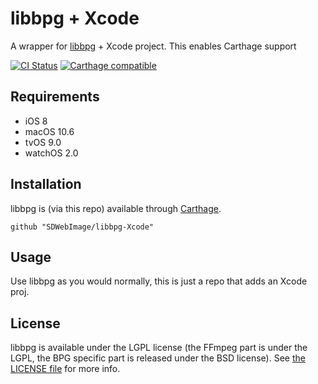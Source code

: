 # libbpg + Xcode

A wrapper for [libbpg](https://github.com/mirrorer/libbpg) + Xcode project.
This enables Carthage support

[![CI Status](http://img.shields.io/travis/SDWebImage/libbpg-Xcode.svg?style=flat)](https://travis-ci.org/SDWebImage/libbpg-Xcode)
[![Carthage compatible](https://img.shields.io/badge/Carthage-compatible-4BC51D.svg?style=flat)](https://github.com/SDWebImage/libbpg-Xcode)

## Requirements

+ iOS 8
+ macOS 10.6
+ tvOS 9.0
+ watchOS 2.0

## Installation

libbpg is (via this repo) available through [Carthage](https://github.com/Carthage/Carthage).

```
github "SDWebImage/libbpg-Xcode"
```

## Usage

Use libbpg as you would normally, this is just a repo that adds an Xcode proj.

## License

libbpg is available under the LGPL license (the FFmpeg
  part is under the LGPL, the BPG specific part is released under the
  BSD license). See [the LICENSE file](https://github.com/mirrorer/libbpg) for more info.


